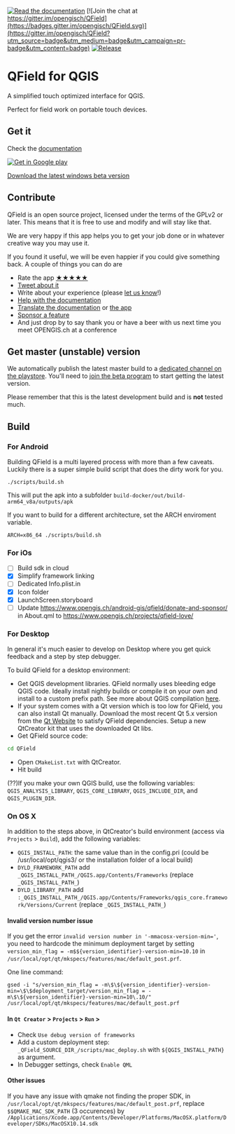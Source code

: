 [![Read the documentation](https://img.shields.io/badge/Read-the%20docs-green.svg)](http://qfield.org/docs/installation-guide/index.html)
[![Join the chat at https://gitter.im/opengisch/QField](https://badges.gitter.im/opengisch/QField.svg)](https://gitter.im/opengisch/QField?utm_source=badge&utm_medium=badge&utm_campaign=pr-badge&utm_content=badge)
[![Release](https://img.shields.io/github/release/opengisch/QField.svg)](https://github.com/opengisch/QField/releases)

# QField for QGIS

A simplified touch optimized interface for QGIS.

Perfect for field work on portable touch devices.

## Get it

Check the [documentation](http://qfield.org/docs)

[![Get in Google play](http://www.qfield.org/images/Get_it_on_Google_play.png)](https://play.google.com/store/apps/details?id=ch.opengis.qfield)

[Download the latest windows beta version](https://nightly.link/opengisch/QField/workflows/windows/master/QField-dev-Release.zip)

## Contribute

QField is an open source project, licensed under the terms of the GPLv2 or later. This means that it is free to use and modify and will stay like that.

We are very happy if this app helps you to get your job done or in whatever creative way you may use it.

If you found it useful, we will be even happier if you could give something back. A couple of things you can do are

 * Rate the app [★★★★★](https://play.google.com/store/apps/details?id=ch.opengis.qfield&hl=en#details-reviews)
 * [Tweet about it](https://twitter.com/share?text=Looking%20for%20a%20good%20tool%20for%20field%20work%20in%20GIS?%20Check%20out%20%23QField!)
 * Write about your experience (please [let us know](mailto:info@opengis.ch)!)
 * [Help with the documentation](https://github.com/opengisch/QField-docs#documentation-process)
 * [Translate the documentation](https://github.com/opengisch/QField-docs#translation-process) or [the app](https://www.transifex.com/opengisch/qfield-for-qgis/)
 * [Sponsor a feature](https://opengisch.github.io/QField-docs/development/index.html#make-it-grow-make-it-yours)
 * And just drop by to say thank you or have a beer with us next time you meet OPENGIS.ch at a conference

## Get master (unstable) version
We automatically publish the latest master build to a [dedicated channel on the playstore](https://play.google.com/store/apps/details?id=ch.opengis.qfield_dev). You'll need to [join the beta program](https://play.google.com/apps/testing/ch.opengis.qfield_dev) to start getting the latest version.

Please remember that this is the latest development build and is **not** tested much.


## Build

### For Android

Building QField is a multi layered process with more than a few caveats.
Luckily there is a super simple build script that does the dirty work for you.

```
./scripts/build.sh
```

This will put the apk into a subfolder `build-docker/out/build-arm64_v8a/outputs/apk`

If you want to build for a different architecture, set the ARCH enviroment variable.

```
ARCH=x86_64 ./scripts/build.sh
```

### For iOs

- [ ] Build sdk in cloud
- [x] Simplify framework linking
- [ ] Dedicated Info.plist.in
- [x] Icon folder
- [x] LaunchScreen.storyboard
- [ ] Update https://www.opengis.ch/android-gis/qfield/donate-and-sponsor/ in About.qml to https://www.opengis.ch/projects/qfield-love/

### For Desktop

In general it's much easier to develop on Desktop where you get quick feedback and a step by step debugger.

To build QField for a desktop environment:

* Get QGIS development libraries. QField normally uses bleeding edge QGIS code. Ideally install nightly builds or compile it on your own and install to a custom prefix path. See more about QGIS compilation [here](https://github.com/qgis/QGIS/blob/master/INSTALL.md).
* If your system comes with a Qt version which is too low for QField, you can also install Qt manually. Download the most recent Qt 5.x version from the [Qt Website](https://www.qt.io/download) to satisfy QField dependencies. Setup a new QtCreator kit that uses the downloaded Qt libs.
* Get QField source code:

```sh
cd QField
```

 * Open `CMakeList.txt` with QtCreator.
 * Hit build

(??)If you make your own QGIS build, use the following variables: `QGIS_ANALYSIS_LIBRARY`, `QGIS_CORE_LIBRARY`, `QGIS_INCLUDE_DIR`, and `QGIS_PLUGIN_DIR`.

### On OS X

In addition to the steps above, in QtCreator's build environment (access via `Projects` > `Build`), add the following variables:

  * `QGIS_INSTALL_PATH`: the same value than in the config.pri (could be /usr/local/opt/qgis3/ or the installation folder of a local build)
  * `DYLD_FRAMEWORK_PATH` add `_QGIS_INSTALL_PATH_/QGIS.app/Contents/Frameworks` (replace `_QGIS_INSTALL_PATH_`)
  * `DYLD_LIBRARY_PATH` add `:_QGIS_INSTALL_PATH_/QGIS.app/Contents/Frameworks/qgis_core.framework/Versions/Current` (replace `_QGIS_INSTALL_PATH_`)

#### Invalid version number issue

If you get the error `invalid version number in '-mmacosx-version-min='`, you need to hardcode the minimum deployment target by setting `version_min_flag = -m$${version_identifier}-version-min=10.10` in `/usr/local/opt/qt/mkspecs/features/mac/default_post.prf`.

One line command:
```
gsed -i "s/version_min_flag = -m\$\${version_identifier}-version-min=\$\$deployment_target/version_min_flag = -m\$\${version_identifier}-version-min=10\.10/" /usr/local/opt/qt/mkspecs/features/mac/default_post.prf
```

#### In `Qt Creator` > `Projects` > `Run` >

* Check `Use debug version of frameworks`
* Add a custom deployment step: `_QField_SOURCE_DIR_/scripts/mac_deploy.sh` with `${QGIS_INSTALL_PATH}` as argument.
* In Debugger settings, check `Enable QML`

#### Other issues
If you have any issue with qmake not finding the proper SDK, in `/usr/local/opt/qt/mkspecs/features/mac/default_post.prf`, replace `$$QMAKE_MAC_SDK_PATH` (3 occurences) by `/Applications/Xcode.app/Contents/Developer/Platforms/MacOSX.platform/Developer/SDKs/MacOSX10.14.sdk`
